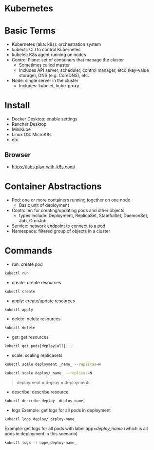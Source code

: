 Kubernetes
==========

# Basic Terms
- Kubernetes (aka: k8s): orchestration system
- kubectl: CLI to control Kubernetes
- kubelet: K8s agent running on nodes
- Control Plane: set of containers that manage the cluster
  * Sometimes called master
  * Includes API server, scheduler, control manager, etcd (key-value storage), DNS (e.g. CoreDNS), etc.
- Node: single server in the cluster
  * Includes: kubelet, kube-proxy

# Install
- Docker Desktop: enable settings
- Rancher Desktop
- MiniKube
- Linux OS: MicroK8s
- etc

## Browser
- https://labs.play-with-k8s.com/

# Container Abstractions
- Pod: one or more containers running together on one node
  * Basic unit of deployment
- Controller: for creating/updating pods and other objects
  * types include: Deployment, ReplicaSet, StatefulSet, DaemonSet, Job, CronJob
- Service: network endpoint to connect to a pod
- Namespace: filtered group of objects in a cluster


# Commands
- run: create pod
~~~bash
kubectl run
~~~

- create: create resources
~~~bash
kubectl create
~~~

- apply: create/update resources
~~~bash
kubectl apply
~~~

- delete: delete resources
~~~bash
kubectl delete
~~~

- get: get resources
~~~bash
kubectl get pods|deploy|all|...
~~~

- scale: scaling replicasets
~~~bash
kubectl scale deployment _name_ --replicas=N
~~~
~~~bash
kubectl scale deploy/_name_ --replicas=N
~~~
> deployment = deploy = deployments

- describe: describe resource
~~~bash
kubectl describe deploy _deploy-name_
~~~

- logs
Example: get logs for all pods in deployment
~~~bash
kubectl logs deploy/_deploy-name_
~~~

Example: get logs for all pods with label app=_deploy_name_ (which is all pods in deployment in this scenario)
~~~bash
kubectl logs -l app=_deploy-name_
~~~
